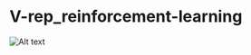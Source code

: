 # V-rep_reinforcement-learning
![Alt text](V-rep_reinforcement-learning/turtlebot_env.png?raw=true)
